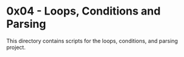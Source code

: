 # 0x04 - Loops, Conditions and Parsing

This directory contains scripts for the loops, conditions, and parsing project.
